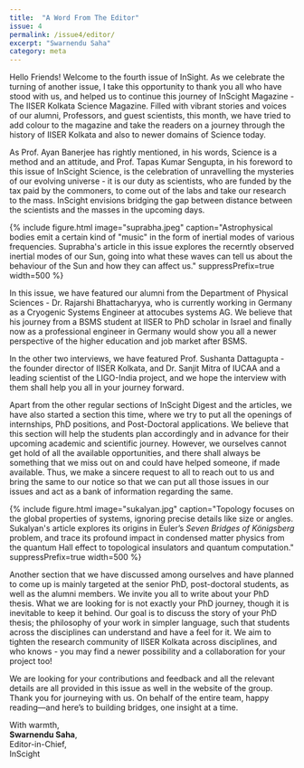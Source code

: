 ```yaml
---
title:  "A Word From The Editor"
issue: 4
permalink: /issue4/editor/
excerpt: "Swarnendu Saha"
category: meta
---
```


Hello Friends! Welcome to the fourth issue of InSight. As we celebrate the turning of another issue, I take this opportunity to thank you all who have stood with us, and helped us to continue this journey of InScight Magazine - The IISER Kolkata Science Magazine. Filled with vibrant stories and voices of our alumni, Professors, and guest scientists, this month, we have tried to add colour to the magazine and take the readers on a journey through the history of IISER Kolkata and also to newer domains of Science today.

As Prof. Ayan Banerjee has rightly mentioned, in his words, Science is a method and an attitude, and Prof. Tapas Kumar Sengupta, in his foreword to this issue of InScight Science, is the celebration of unravelling the mysteries of our evolving universe - it is our duty as scientists, who are funded by the tax paid by the commoners, to come out of the labs and take our research to the mass. InScight envisions bridging the gap between distance between the scientists and the masses in the upcoming days.

{% include figure.html image="suprabha.jpeg" caption="Astrophysical bodies emit a certain kind of \"music\" in the form of inertial modes of various frequencies. Suprabha's article in this issue explores the recerntly observed inertial modes of our Sun, going into what these waves can tell us about the behaviour of the Sun and how they can affect us." suppressPrefix=true width=500 %}

In this issue, we have featured our alumni from the Department of Physical Sciences - Dr. Rajarshi Bhattacharyya, who is currently working in Germany as a Cryogenic Systems Engineer at attocubes systems AG. We believe that his journey from a BSMS student at IISER to PhD scholar in Israel and finally now as a professional engineer in Germany would show you all a newer perspective of the higher education and job market after BSMS. 


In the other two interviews, we have featured Prof. Sushanta Dattagupta - the founder director of IISER Kolkata, and Dr. Sanjit Mitra of IUCAA and a leading scientist of the LIGO-India project, and we hope the interview with them shall help you all in your journey forward.

Apart from the other regular sections of InScight Digest and the articles, we have also started a section this time, where we try to put all the openings of internships, PhD positions, and Post-Doctoral applications. We believe that this section will help the students plan accordingly and in advance for their upcoming academic and scientific journey. However, we ourselves cannot get hold of all the available opportunities, and there shall always be something that we miss out on and could have helped someone, if made available. Thus, we make a sincere request to all to reach out to us and bring the same to our notice so that we can put all those issues in our issues and act as a bank of information regarding the same.

{% include figure.html image="sukalyan.jpg" caption="Topology focuses on the global properties of systems, ignoring precise details like size or angles. Sukalyan's article explores its origins in Euler’s _Seven Bridges of Königsberg_ problem, and trace its profound impact in condensed matter physics from the quantum Hall effect to topological insulators and quantum computation." suppressPrefix=true width=500 %}

Another section that we have discussed among ourselves and have planned to come up is mainly targeted at the senior PhD, post-doctoral students, as well as the alumni members. We invite you all to write about your PhD thesis. What we are looking for is not exactly your PhD journey, though it is inevitable to keep it behind. Our goal is to discuss the story of your PhD thesis; the philosophy of your work in simpler language, such that students across the disciplines can understand and have a feel for it. We aim to tighten the research community of IISER Kolkata across disciplines, and who knows - you may find a newer possibility and a collaboration for your project too!

We are looking for your contributions and feedback and all the relevant details are all provided in this issue as well in the website of the group. Thank you for journeying with us. On behalf of the entire team, happy reading—and here’s to building bridges, one insight at a time.


With warmth,<br>
**Swarnendu Saha**,<br>
Editor-in-Chief,<br>
InScight<br>
